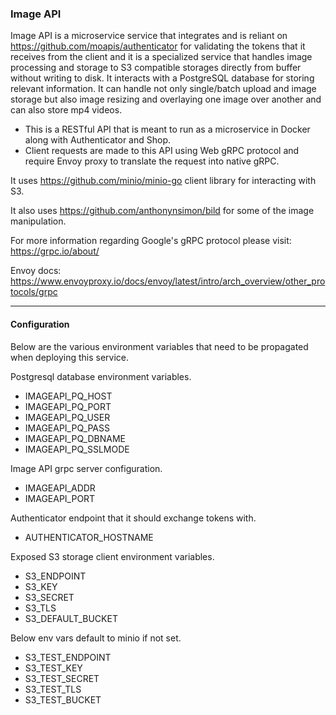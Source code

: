 ### Image API

Image API is a microservice service that integrates and is reliant on https://github.com/moapis/authenticator for validating the tokens that it receives from the client and it is a specialized service that handles image processing and storage to S3 compatible storages directly from buffer without writing to disk. 
It interacts with a PostgreSQL database for storing relevant information. 
It can handle not only single/batch upload and image storage but also image resizing and overlaying one image over another and can also store mp4 videos. 
- This is a RESTful API that is meant to run as a microservice in Docker along with Authenticator and Shop.
- Client requests are made to this API using Web gRPC protocol and require Envoy proxy to translate the request into native gRPC.

It uses https://github.com/minio/minio-go client library for interacting with S3.

It also uses https://github.com/anthonynsimon/bild for some of the image manipulation.

For more information regarding Google's gRPC protocol please visit: https://grpc.io/about/

Envoy docs: https://www.envoyproxy.io/docs/envoy/latest/intro/arch_overview/other_protocols/grpc

-----------------------------------------------------------------------------------------------------------------------------


#### Configuration
Below are the various environment variables that need to be propagated when deploying this service.


Postgresql database environment variables.

- IMAGEAPI_PQ_HOST
- IMAGEAPI_PQ_PORT
- IMAGEAPI_PQ_USER
- IMAGEAPI_PQ_PASS
- IMAGEAPI_PQ_DBNAME
- IMAGEAPI_PQ_SSLMODE

Image API grpc server configuration.

- IMAGEAPI_ADDR
- IMAGEAPI_PORT

Authenticator endpoint that it should exchange tokens with.

- AUTHENTICATOR_HOSTNAME

Exposed S3 storage client environment variables.

- S3_ENDPOINT
- S3_KEY
- S3_SECRET
- S3_TLS
- S3_DEFAULT_BUCKET

Below env vars default to minio if not set.

- S3_TEST_ENDPOINT
- S3_TEST_KEY
- S3_TEST_SECRET
- S3_TEST_TLS
- S3_TEST_BUCKET
